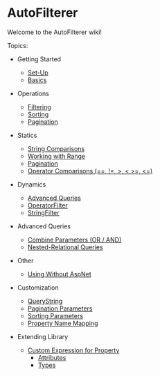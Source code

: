 # AutoFilterer
Welcome to the AutoFilterer wiki!

Topics:
- Getting Started
	- [Set-Up](Set-Up)
	- [Basics](Basics)

- Operations
	- [Filtering](Filtering)
	- [Sorting](Sorting)
	- [Pagination](Pagination)

- Statics
	- [String Comparisons](String-Comparisons)
	- [Working with Range](Working-with-Range)
	- [Pagination](Pagination)
	- [Operator Comparisons (==, !=, >, < >=, <=)](Operator-Comparisons)

- Dynamics
	- [Advanced Queries](Advanced-Queries)
	- [OperatorFilter](OperatorFilter)
	- [StringFilter](StringFilter)

- Advanced Queries
	- [Combine Parameters (OR / AND)](Combine-Parameters-(Or-And))
	- [Nested-Relational Queries](Nested-Relational-Queries)

- Other
	- [Using Without AspNet](Using-Without-AspNet)

- Customization
	- [QueryString](Customization-of-QueryString)
	- [Pagination Parameters](Customizing-Pagination-Parameters)
	- [Sorting Parameters](Customizing-Sorting-Parameters)
	- [Property Name Mapping](Property-Name-Mapping)

- Extending Library
	- [Custom Expression for Property](Custom-Expression-for-Property)
		- [Attributes](Custom-Expression-for-Property#attributes)
		- [Types](Custom-Expression-for-Property#types)